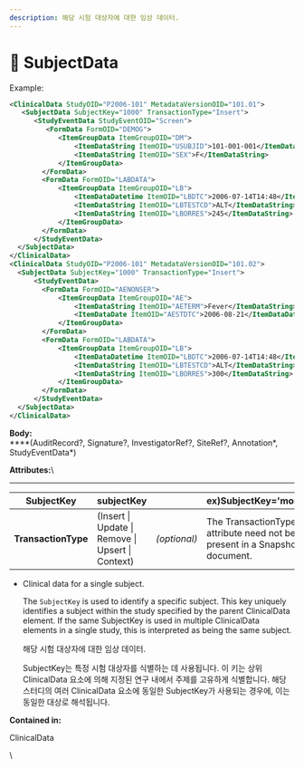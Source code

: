 ```yaml
---
description: 해당 시험 대상자에 대한 임상 데이터.
---
```


# 📂 SubjectData

Example:

```xml
<ClinicalData StudyOID="P2006-101" MetadataVersionOID="101.01">
   <SubjectData SubjectKey="1000" TransactionType="Insert">
      <StudyEventData StudyEventOID="Screen">
         <FormData FormOID="DEMOG">
            <ItemGroupData ItemGroupOID="DM">
                <ItemDataString ItemOID="USUBJID">101-001-001</ItemDataString>
                <ItemDataString ItemOID="SEX">F</ItemDataString>
            </ItemGroupData>
        </FormData>
        <FormData FormOID="LABDATA">
            <ItemGroupData ItemGroupOID="LB">
                <ItemDataDatetime ItemOID="LBDTC">2006-07-14T14:48</ItemDataDatetime>
                <ItemDataString ItemOID="LBTESTCD">ALT</ItemDataString>
                <ItemDataString ItemOID="LBORRES">245</ItemDataString>
            </ItemGroupData>
        </FormData>
      </StudyEventData>
  </SubjectData>
</ClinicalData>
<ClinicalData StudyOID="P2006-101" MetadataVersionOID="101.02">
  <SubjectData SubjectKey="1000" TransactionType="Insert">
      <StudyEventData>
        <FormData FormOID="AENONSER">
            <ItemGroupData ItemGroupOID="AE">
                <ItemDataString ItemOID="AETERM">Fever</ItemDataString>
                <ItemDataDate ItemOID="AESTDTC">2006-08-21</ItemDataDate>
            </ItemGroupData>
        </FormData>
        <FormData FormOID="LABDATA">
            <ItemGroupData ItemGroupOID="LB">
                <ItemDataDatetime ItemOID="LBDTC">2006-07-14T14:48</ItemDataDatetime>
                <ItemDataString ItemOID="LBTESTCD">ALT</ItemDataString>
                <ItemDataString ItemOID="LBORRES">300</ItemDataString>
            </ItemGroupData>
        </FormData>
      </StudyEventData>
  </SubjectData>
</ClinicalData>
```



**Body:**\
****(AuditRecord?, Signature?, InvestigatorRef?, SiteRef?, Annotation\*, StudyEventData\*)



**Attributes:**\
****

| **SubjectKey**      | subjectKey                                        |              | ex)SubjectKey='monkey'                                                    |
| ------------------- | ------------------------------------------------- | ------------ | ------------------------------------------------------------------------- |
| **TransactionType** | (Insert \| Update \| Remove \| Upsert \| Context) | _(optional)_ | The TransactionType attribute need not be present in a Snapshot document. |

*   Clinical data for a single subject.

    The `SubjectKey` is used to identify a specific subject. This key uniquely identifies a subject within the study specified by the parent ClinicalData element. If the same SubjectKey is used in multiple ClinicalData elements in a single study, this is interpreted as being the same subject.



    해당 시험 대상자에 대한 임상 데이터.&#x20;

    SubjectKey는 특정 시험 대상자를 식별하는 데 사용됩니다. 이 키는 상위 ClinicalData 요소에 의해 지정된 연구 내에서 주제를 고유하게 식별합니다. 해당 스터디의 여러 ClinicalData 요소에 동일한 SubjectKey가 사용되는 경우에, 이는 동일한 대상로 해석됩니다.



**Contained in:**

ClinicalData

\





